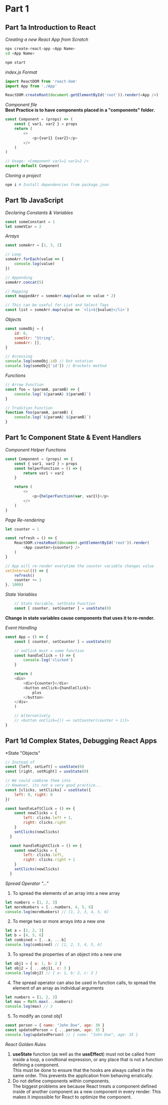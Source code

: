 
# Part 1 
## **Part 1a Introduction to React**
*Creating a new React App from Scratch*
```Bash
npx create-react-app <App Name>
cd <App Name>

npm start
```

*index.js Format*
```JavaScript
import ReactDOM from 'react-dom'
import App from './App'

ReactDOM.createRoot(document.getElementById('root')).render(<App />)
```

*Component file*<br>
**Best Practice is to have components placed in a "components" folder.**
```JavaScript
const Component = (props) => (
    const { var1, var2 } = props
    return (
        <>
            <p>{var1} {var2}</p>
        </>
    )
)

// Usage: <Component var1=1 var2=2 />
export default Component
```

*Cloning a project*
```Bash
npm i # Install dependencies from package.json
```

## **Part 1b JavaScript**
*Declaring Constants & Variables*
```JavaScript 
const someConstant = 1
let someVCar = 2
```

*Arrays*
```JavaScript
const someArr = [1, 3, 2]

// Loop
someArr.forEach(value => {
    console.log(value)
})

// Appending
someArr.concat(5)

// Mapping
const mappedArr = someArr.map(value => value * 2)

// This can be useful for List and Select Tags
const list = someArr.map(value => `<li>${$value}</li>`)
```

*Objects*
```JavaScript
const someObj = {
    id: 0,
    someStr: "String",
    someArr: [],
}

// Accessing
console.log(someObj.id) // Dot notation
console.log(someObj['id']) // Brackets method
```

*Functions*
```JavaScript
// Arrow Function
const foo = (paramA, paramB) => {
    console.log(`${paramA} ${paramB}`)
}

// Tradition Function
function foo(paramA, paramB) {
    console.log(`${paramA} ${paramB}`)
}
```
## Part 1c Component State & Event Handlers
*Component Helper Functions*
```JavaScript
const Component = (props) => {
    const { var1, var2 } = props
    const helperFunction = () => {
        return var1 + var2
    }

    return (
        <>
            <p>{helperFunction(var, var2)}</p>
        </>
    )
}
```

*Page Re-rendering*
```JavaScript
let counter = 1

const refresh = () => {
    ReactDOM.createRoot(document.getElementById('root')).render(
        <App counter={counter} />
    )
}

// App will re-render everytime the counter variable changes value
setInterval(() => {
    refresh() 
    counter += 1
}, 1000)
```

*State Variables*
```JavaScript
    // State Variable, setState Function
    const [ counter, setCounter ] = useState(0)
```
**Change in state variables cause components that uses it to re-render.**

*Event Handling*
```JavaScript
const App = () => {
    const [ counter, setCounter ] = useState(0)

    // onClick must = some function
    const handleClick = () => {
        console.log('clicked')
    }

    return (
    <div>
        <div>{counter}</div>
        <button onClick={handleClick}>
            plus
        </button>
    </div>
    )

    // Alternatively
    // <button onClick={() => setCounter(counter + 1)}>
}
```

## **Part 1d Complex States, Debugging React Apps**
*State "Objects"
```JavaScript
// Instead of 
const [left, setLeft] = useState(0)
const [right, setRight] = useState(0)

// We could combine them into
// However, its not a very good practice...
const [clicks, setClicks] = useState({
    left: 0, right: 0
})

const handleLeftClick = () => {
    const newClicks = { 
        left: clicks.left + 1, 
        right: clicks.right 
    }
    setClicks(newClicks)
  }

  const handleRightClick = () => {
    const newClicks = { 
        left: clicks.left, 
        right: clicks.right + 1 
    }
    setClicks(newClicks)
  }
```

*Spread Operator "..."*
1. To spread the elements of an array into a new array
```JavaScript
let numbers = [1, 2, 3]
let moreNumbers = [...numbers, 4, 5, 6]
console.log(moreNumbers) // [1, 2, 3, 4, 5, 6]
```

2. To merge two or more arrays into a new one
```JavaScript
let a = [1, 2, 3]
let b = [4, 5, 6]
let combined = [...a, ...b]
console.log(combined) // [1, 2, 3, 4, 5, 6]
```

3. To spread the properties of an object into a new one
```JavaScript
let obj1 = { a: 1, b: 2 }
let obj2 = { ...obj11, c: 3 }
console.log(obj2) // { a: 1, b: 2, c: 3 }
```

4. The spread operator can also be used in function calls, to spread the element of an array as individual arguments
```JavaScript
let numbers = [1, 2, 3]
let max = Math.max(...numbers)
console.log(max) // 3
```

5. To modify an const obj1
``` JavaScript
const person = { name: "John Doe", age: 30 }
const updatedPerson = { ...person, age: 35 }
console.log(updatedPerson) // { name: "John Doe", age: 35 }
```

*React Golden Rules*
1. **useState** function (as well as the **useEffect**) must not be called from inside a loop, a condtional expression, or any place that is not a function defining a component. <br>This must be done to ensure that the hooks are always called in the same order. This prevents the application from behaving erratically.
2. Do not define components within components. <br>The biggest problems are because React treats a component defined inside of another component as a new component in every render. This makes it impossible for React to optimize the component.


